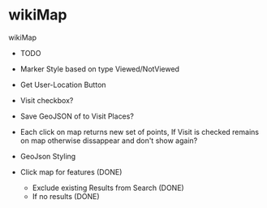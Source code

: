 # wikiMap
wikiMap


- TODO
-  Marker Style based on type Viewed/NotViewed
-  Get User-Location Button
-  Visit checkbox?
-  Save GeoJSON of to Visit Places?
-  Each click on map returns new set of points, If Visit is checked remains on map otherwise dissappear and don't show again?
- GeoJson Styling



-  Click map for features (DONE)
   -  Exclude existing Results from Search (DONE)
   -  If no results (DONE)